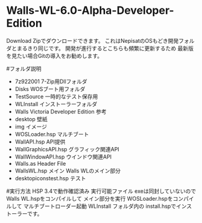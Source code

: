 # Walls-WL-6.0-Alpha-Developer-Edition 

Download Zipでダウンロードできます。
これはNepisatのOSもどき開発フォルダとまるきり同じです。
開発が進行するとこちらも頻繁に更新するため 最新版を見たい場合Gitの導入をお勧めします。

#フォルダ説明
- 7z922001  7-Zip用Dllフォルダ
- Disks WOSブート用フォルダ
- TestSource 一時的なテスト保存用
- WLInstall インストーラーフォルダ
- Walls Victoria Developer Edition 参考
- desktop 壁紙
- img イメージ
- WOSLoader.hsp マルチブート
- WallAPI.hsp	API提供
- WallGraphicsAPI.hsp	グラフィック関連API
- WallWindowAPI.hsp	ウインドウ関連API
- Walls.as	Header File
- WallsWL.hsp	メイン Walls WLのメイン部分
- desktopiconstest.hsp	テスト

#実行方法
HSP 3.4で動作確認済み
実行可能ファイル exeは同封していないので 
Walls WL.hspをコンパイルして メイン部分を実行
WOSLoader.hspをコンパイルして マルチブートローダー起動
WLInstall フォルダ内の install.hspでインストーラーです。
